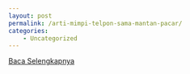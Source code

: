 ```yaml
---
layout: post
permalink: /arti-mimpi-telpon-sama-mantan-pacar/
categories:
    - Uncategorized
---
```


[Baca Selengkapnya](/04)